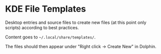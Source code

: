 # KDE File Templates

Desktop entries and source files to create new files
(at this point only scripts) according to best practices.

Content goes to `~/.local/share/templates/`.

The files should then appear under "Right click -> Create New" in Dolphin.
